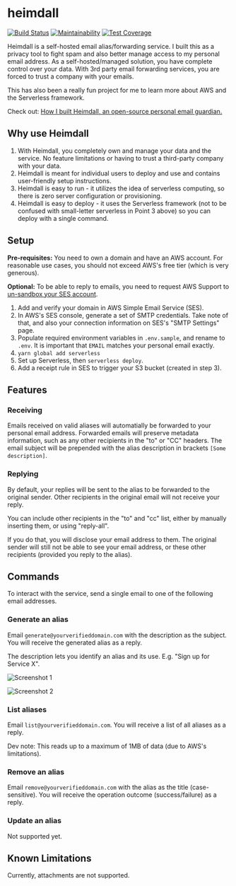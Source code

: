 # heimdall

[![Build Status](https://travis-ci.com/fterh/heimdall.svg?branch=master)](https://travis-ci.com/fterh/heimdall)
[![Maintainability](https://api.codeclimate.com/v1/badges/8400b327ea3d328c9f5e/maintainability)](https://codeclimate.com/github/fterh/heimdall/maintainability)
[![Test Coverage](https://api.codeclimate.com/v1/badges/8400b327ea3d328c9f5e/test_coverage)](https://codeclimate.com/github/fterh/heimdall/test_coverage)

Heimdall is a self-hosted email alias/forwarding service.
I built this as a privacy tool to fight spam and also better manage access to my personal email address.
As a self-hosted/managed solution, you have complete control over your data.
With 3rd party email forwarding services, you are forced to trust a company with your emails.

This has also been a really fun project for me to learn more about AWS and the Serverless framework.

Check out: [How I built Heimdall, an open-source personal email guardian.](https://medium.com/@fabianterh/how-i-built-heimdall-an-open-source-personal-email-guardian-68e306d172d1)

## Why use Heimdall
1. With Heimdall, you completely own and manage your data and the service. No feature limitations or having to trust a third-party company with your data. 
2. Heimdall is meant for individual users to deploy and use and contains user-friendly setup instructions.
3. Heimdall is easy to run - it utilizes the idea of serverless computing, so there is zero server configuration or provisioning.
4. Heimdall is easy to deploy - it uses the Serverless framework (not to be confused with small-letter serverless in Point 3 above) so you can deploy with a single command.

## Setup

**Pre-requisites:** You need to own a domain and have an AWS account. For reasonable use cases, you should not exceed AWS's free tier (which is very generous).

**Optional:** To be able to reply to emails, you need to request AWS Support to [un-sandbox your SES account](https://docs.aws.amazon.com/ses/latest/DeveloperGuide/request-production-access.html).

1. Add and verify your domain in AWS Simple Email Service (SES).
2. In AWS's SES console, generate a set of SMTP credentials.
   Take note of that, and also your connection information on SES's "SMTP Settings" page.
3. Populate required environment variables in `.env.sample`, and rename to `.env`.
   It is important that `EMAIL` matches your personal email exactly.
4. `yarn global add serverless`
5. Set up Serverless, then `serverless deploy`.
6. Add a receipt rule in SES to trigger your S3 bucket (created in step 3).

## Features

### Receiving

Emails received on valid aliases will automatially be forwarded to your personal email address.
Forwarded emails will preserve metadata information, such as any other recipients in the "to" or "CC" headers.
The email subject will be prepended with the alias description in brackets `[Some description]`.

### Replying

By default, your replies will be sent to the alias to be forwarded to the original sender.
Other recipients in the original email will not receive your reply.

You can include other recipients in the "to" and "cc" list,
either by manually inserting them, or using "reply-all".

If you do that, you will disclose your email address to them.
The original sender will still not be able to see your email address,
or these other recipients (provided you reply to the alias).

## Commands

To interact with the service, send a single email to one of the following email addresses.

### Generate an alias

Email `generate@yourverifieddomain.com` with the description as the subject. You will receive the generated alias as a reply.

The description lets you identify an alias and its use. E.g. "Sign up for Service X".

![Screenshot 1](https://cdn-images-1.medium.com/max/800/1*uRgQFrT9orTw9Bx6pT0jIg.png)

![Screenshot 2](https://cdn-images-1.medium.com/max/800/1*nMh7U31-JAIBLdTYLXf7uA.png)

### List aliases

Email `list@yourverifieddomain.com`. You will receive a list of all aliases as a reply.

Dev note: This reads up to a maximum of 1MB of data (due to AWS's limitations).

### Remove an alias

Email `remove@yourverifieddomain.com` with the alias as the title (case-sensitive). You will receive the operation outcome (success/failure) as a reply.

### Update an alias

Not supported yet.

## Known Limitations

Currently, attachments are not supported.

